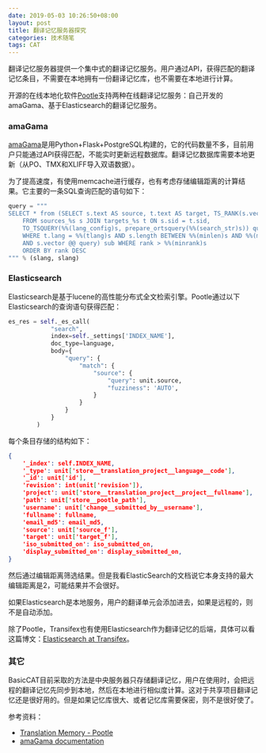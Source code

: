 ```yaml
---
date: 2019-05-03 10:26:50+08:00
layout: post
title: 翻译记忆服务器探究
categories: 技术随笔
tags: CAT
---
```


翻译记忆服务器提供一个集中式的翻译记忆服务。用户通过API，获得匹配的翻译记忆条目，不需要在本地拥有一份翻译记忆库，也不需要在本地进行计算。

开源的在线本地化软件[Pootle](https://github.com/translate/pootle)支持两种在线翻译记忆服务：自己开发的amaGama、基于Elasticsearch的翻译记忆服务。


### amaGama

[amaGama](https://github.com/translate/amagama)是用Python+Flask+PostgreSQL构建的，它的代码数量不多，目前用户只能通过API获得匹配，不能实时更新远程数据库。翻译记忆数据库需要本地更新（从PO、TMX和XLIFF导入双语数据）。

为了提高速度，有使用memcache进行缓存，也有考虑存储编辑距离的计算结果。它主要的一条SQL查询匹配的语句如下：

```python
query = """
SELECT * from (SELECT s.text AS source, t.text AS target, TS_RANK(s.vector, query, 32) * 1744.93406073519 AS rank
    FROM sources_%s s JOIN targets_%s t ON s.sid = t.sid,
    TO_TSQUERY(%%(lang_config)s, prepare_ortsquery(%%(search_str)s)) query
    WHERE t.lang = %%(tlang)s AND s.length BETWEEN %%(minlen)s AND %%(maxlen)s
    AND s.vector @@ query) sub WHERE rank > %%(minrank)s
    ORDER BY rank DESC
""" % (slang, slang)
```

### Elasticsearch

Elasticsearch是基于lucene的高性能分布式全文检索引擎。Pootle通过以下Elasticsearch的查询语句获得匹配：

```python
es_res = self._es_call(
            "search",
            index=self._settings['INDEX_NAME'],
            doc_type=language,
            body={
                "query": {
                    "match": {
                        "source": {
                            "query": unit.source,
                            "fuzziness": 'AUTO',
                        }
                    }
                }
            }
        )
```

每个条目存储的结构如下：

```json
{
    '_index': self.INDEX_NAME,
    '_type': unit['store__translation_project__language__code'],
    '_id': unit['id'],
    'revision': int(unit['revision']),
    'project': unit['store__translation_project__project__fullname'],
    'path': unit['store__pootle_path'],
    'username': unit['change__submitted_by__username'],
    'fullname': fullname,
    'email_md5': email_md5,
    'source': unit['source_f'],
    'target': unit['target_f'],
    'iso_submitted_on': iso_submitted_on,
    'display_submitted_on': display_submitted_on,
}
```

然后通过编辑距离筛选结果。但是我看ElasticSearch的文档说它本身支持的最大编辑距离是2，可能结果并不会很好。

如果Elasticsearch是本地服务，用户的翻译单元会添加进去，如果是远程的，则不是自动添加。

除了Pootle，Transifex也有使用Elasticsearch作为翻译记忆的后端，具体可以看这篇博文：[Elasticsearch at Transifex](https://www.transifex.com/blog/2015/elasticsearch-at-transifex/)。

### 其它

BasicCAT目前采取的方法是中央服务器只存储翻译记忆，用户在使用时，会把远程的翻译记忆先同步到本地，然后在本地进行相似度计算。这对于共享项目翻译记忆还是很好用的。但是如果记忆库很大、或者记忆库需要保密，则不是很好使了。

参考资料：

* [Translation Memory - Pootle](http://docs.translatehouse.org/projects/pootle/en/stable-2.7.3/features/translation_memory.html)
* [amaGama documentation](http://docs.translatehouse.org/projects/amagama/en/latest/index.html)




